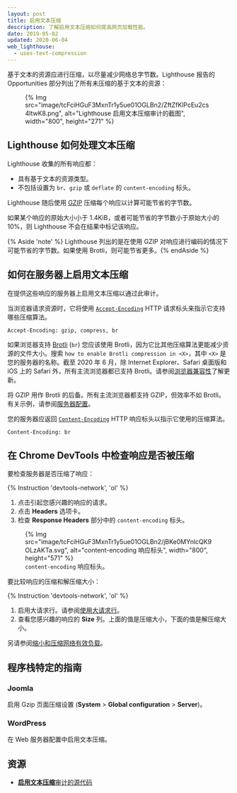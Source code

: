 ```yaml
---
layout: post
title: 启用文本压缩
description: 了解启用文本压缩如何提高网页加载性能。
date: 2019-05-02
updated: 2020-06-04
web_lighthouse:
  - uses-text-compression
---
```


基于文本的资源应进行压缩，以尽量减少网络总字节数。Lighthouse 报告的 Opportunities 部分列出了所有未压缩的基于文本的资源：

<figure>{% Img src="image/tcFciHGuF3MxnTr1y5ue01OGLBn2/ZftZfKlPcEu2cs4ltwK8.png", alt="Lighthouse 启用文本压缩审计的截图", width="800", height="271" %}</figure>

## Lighthouse 如何处理文本压缩

Lighthouse 收集的所有响应都：

- 具有基于文本的资源类型。
- 不包括设置为 `br`、`gzip` 或 `deflate` 的 `content-encoding` 标头。

Lighthouse 随后使用 [GZIP](https://www.gnu.org/software/gzip/) 压缩每个响应以计算可能节省的字节数。

如果某个响应的原始大小小于 1.4KiB，或者可能节省的字节数小于原始大小的 10%，则 Lighthouse 不会在结果中标记该响应。

{% Aside 'note' %} Lighthouse 列出的是在使用 GZIP 对响应进行编码的情况下可能节省的字节数。如果使用 Brotli，则可能节省更多。{% endAside %}

## 如何在服务器上启用文本压缩

在提供这些响应的服务器上启用文本压缩以通过此审计。

当浏览器请求资源时，它将使用 [`Accept-Encoding`](https://developer.mozilla.org/docs/Web/HTTP/Headers/Accept-Encoding) HTTP 请求标头来指示它支持哪些压缩算法。

```text
Accept-Encoding: gzip, compress, br
```

如果浏览器支持 [Brotli](https://opensource.googleblog.com/2015/09/introducing-brotli-new-compression.html) (`br`) 您应该使用 Brotli，因为它比其他压缩算法更能减少资源的文件大小。搜索 `how to enable Brotli compression in <X>`，其中 `<X>` 是您的服务器的名称。截至 2020 年 6 月，除 Internet Explorer、Safari 桌面版和 iOS 上的 Safari 外，所有主流浏览器都已支持 Brotli。请参阅[浏览器兼容性](https://developer.mozilla.org/docs/Web/HTTP/Headers/Content-Encoding#Browser_compatibility)了解更新。

将 GZIP 用作 Brotli 的后备。所有主流浏览器都支持 GZIP，但效率不如 Brotli。有关示例，请参阅[服务器配置](https://github.com/h5bp/server-configs)。

您的服务器应返回 [`Content-Encoding`](https://developer.mozilla.org/docs/Web/HTTP/Headers/Content-Encoding) HTTP 响应标头以指示它使用的压缩算法。

```text
Content-Encoding: br
```

## 在 Chrome DevTools 中检查响应是否被压缩

要检查服务器是否压缩了响应：

{% Instruction 'devtools-network', 'ol' %}

1. 点击引起您感兴趣的响应的请求。
2. 点击 **Headers** 选项卡。
3. 检查 **Response Headers** 部分中的 `content-encoding` 标头。

<figure>{% Img src="image/tcFciHGuF3MxnTr1y5ue01OGLBn2/jBKe0MYnlcQK9OLzAKTa.svg", alt="content-encoding 响应标头", width="800", height="571" %} <figcaption> <code>content-encoding</code> 响应标头。</figcaption></figure>

要比较响应的压缩和解压缩大小：

{% Instruction 'devtools-network', 'ol' %}

1. 启用大请求行。请参阅[使用大请求行](https://developer.chrome.com/docs/devtools/network/reference/#request-rows)。
2. 查看您感兴趣的响应的 **Size** 列。上面的值是压缩大小，下面的值是解压缩大小。

另请参阅[缩小和压缩网络有效负载](/reduce-network-payloads-using-text-compression)。

## 程序栈特定的指南

### Joomla

启用 Gzip 页面压缩设置 (**System** &gt; **Global configuration** &gt; **Server**)。

### WordPress

在 Web 服务器配置中启用文本压缩。

## 资源

- [**启用文本压缩**审计的源代码](https://github.com/GoogleChrome/lighthouse/blob/master/core/audits/byte-efficiency/uses-text-compression.js)
